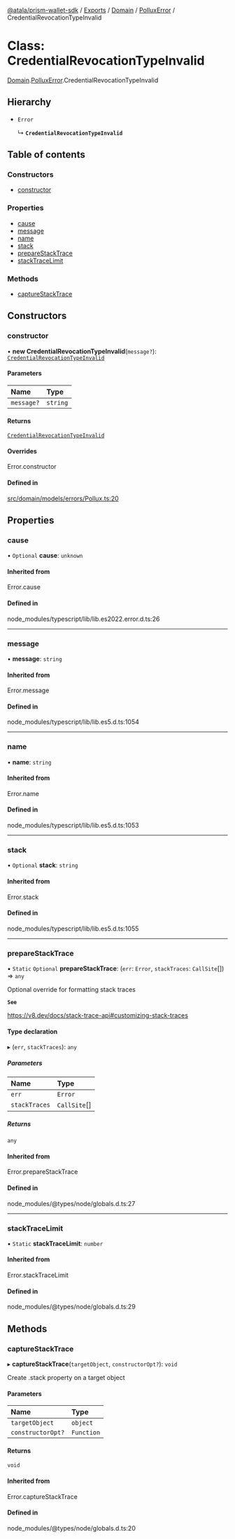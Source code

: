 [@atala/prism-wallet-sdk](../README.md) / [Exports](../modules.md) / [Domain](../modules/Domain.md) / [PolluxError](../modules/Domain.PolluxError.md) / CredentialRevocationTypeInvalid

# Class: CredentialRevocationTypeInvalid

[Domain](../modules/Domain.md).[PolluxError](../modules/Domain.PolluxError.md).CredentialRevocationTypeInvalid

## Hierarchy

- `Error`

  ↳ **`CredentialRevocationTypeInvalid`**

## Table of contents

### Constructors

- [constructor](Domain.PolluxError.CredentialRevocationTypeInvalid.md#constructor)

### Properties

- [cause](Domain.PolluxError.CredentialRevocationTypeInvalid.md#cause)
- [message](Domain.PolluxError.CredentialRevocationTypeInvalid.md#message)
- [name](Domain.PolluxError.CredentialRevocationTypeInvalid.md#name)
- [stack](Domain.PolluxError.CredentialRevocationTypeInvalid.md#stack)
- [prepareStackTrace](Domain.PolluxError.CredentialRevocationTypeInvalid.md#preparestacktrace)
- [stackTraceLimit](Domain.PolluxError.CredentialRevocationTypeInvalid.md#stacktracelimit)

### Methods

- [captureStackTrace](Domain.PolluxError.CredentialRevocationTypeInvalid.md#capturestacktrace)

## Constructors

### constructor

• **new CredentialRevocationTypeInvalid**(`message?`): [`CredentialRevocationTypeInvalid`](Domain.PolluxError.CredentialRevocationTypeInvalid.md)

#### Parameters

| Name | Type |
| :------ | :------ |
| `message?` | `string` |

#### Returns

[`CredentialRevocationTypeInvalid`](Domain.PolluxError.CredentialRevocationTypeInvalid.md)

#### Overrides

Error.constructor

#### Defined in

[src/domain/models/errors/Pollux.ts:20](https://github.com/input-output-hk/atala-prism-wallet-sdk-ts/blob/1ffdae52df023bad4ba1a76cf6d76793dfc29b80/src/domain/models/errors/Pollux.ts#L20)

## Properties

### cause

• `Optional` **cause**: `unknown`

#### Inherited from

Error.cause

#### Defined in

node_modules/typescript/lib/lib.es2022.error.d.ts:26

___

### message

• **message**: `string`

#### Inherited from

Error.message

#### Defined in

node_modules/typescript/lib/lib.es5.d.ts:1054

___

### name

• **name**: `string`

#### Inherited from

Error.name

#### Defined in

node_modules/typescript/lib/lib.es5.d.ts:1053

___

### stack

• `Optional` **stack**: `string`

#### Inherited from

Error.stack

#### Defined in

node_modules/typescript/lib/lib.es5.d.ts:1055

___

### prepareStackTrace

▪ `Static` `Optional` **prepareStackTrace**: (`err`: `Error`, `stackTraces`: `CallSite`[]) => `any`

Optional override for formatting stack traces

**`See`**

https://v8.dev/docs/stack-trace-api#customizing-stack-traces

#### Type declaration

▸ (`err`, `stackTraces`): `any`

##### Parameters

| Name | Type |
| :------ | :------ |
| `err` | `Error` |
| `stackTraces` | `CallSite`[] |

##### Returns

`any`

#### Inherited from

Error.prepareStackTrace

#### Defined in

node_modules/@types/node/globals.d.ts:27

___

### stackTraceLimit

▪ `Static` **stackTraceLimit**: `number`

#### Inherited from

Error.stackTraceLimit

#### Defined in

node_modules/@types/node/globals.d.ts:29

## Methods

### captureStackTrace

▸ **captureStackTrace**(`targetObject`, `constructorOpt?`): `void`

Create .stack property on a target object

#### Parameters

| Name | Type |
| :------ | :------ |
| `targetObject` | `object` |
| `constructorOpt?` | `Function` |

#### Returns

`void`

#### Inherited from

Error.captureStackTrace

#### Defined in

node_modules/@types/node/globals.d.ts:20
